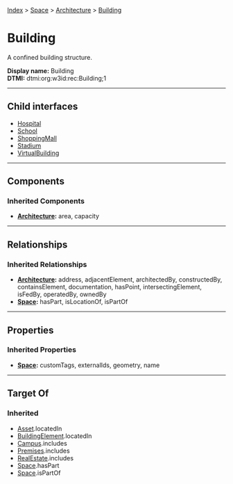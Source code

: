 [Index](../../../index.md) > [Space](../../Space.md) > [Architecture](../Architecture.md) > [Building](#)
# Building

A confined building structure.


**Display name:** Building<br />
**DTMI:** dtmi:org:w3id:rec:Building;1

---

## Child interfaces
* [Hospital](Hospital.md)
* [School](School.md)
* [ShoppingMall](ShoppingMall.md)
* [Stadium](Stadium.md)
* [VirtualBuilding](VirtualBuilding.md)

---

## Components

### Inherited Components
* **[Architecture](../Architecture.md):** area, capacity

---

## Relationships

### Inherited Relationships
* **[Architecture](../Architecture.md):** address, adjacentElement, architectedBy, constructedBy, containsElement, documentation, hasPoint, intersectingElement, isFedBy, operatedBy, ownedBy
* **[Space](../../Space.md):** hasPart, isLocationOf, isPartOf

---

## Properties

### Inherited Properties
* **[Space](../../Space.md):** customTags, externalIds, geometry, name

---

## Target Of
### Inherited
* [Asset](../../../Asset/Asset.md).locatedIn
* [BuildingElement](../../../BuildingElement/BuildingElement.md).locatedIn
* [Campus](../../../Collection/Campus.md).includes
* [Premises](../../../Collection/Premises.md).includes
* [RealEstate](../../../Collection/RealEstate.md).includes
* [Space](../../Space.md).hasPart
* [Space](../../Space.md).isPartOf
